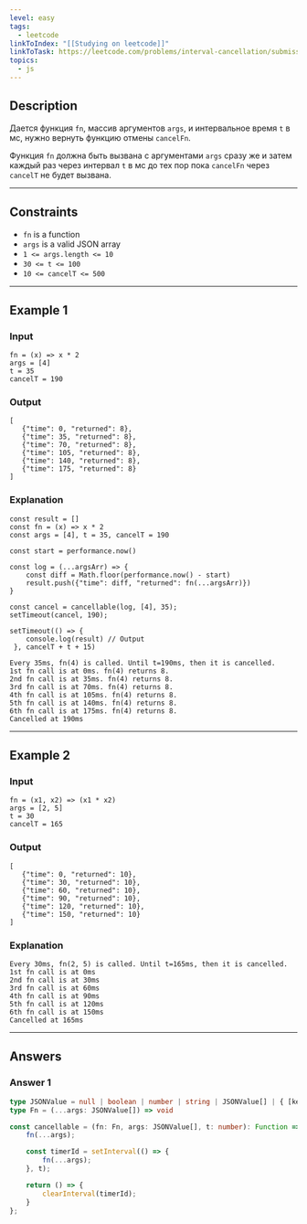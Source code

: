 ```yaml
---
level: easy
tags:
  - leetcode
linkToIndex: "[[Studying on leetcode]]"
linkToTask: https://leetcode.com/problems/interval-cancellation/submissions/1083657693/?envType=study-plan-v2&envId=30-days-of-javascript
topics:
  - js
---
```

## Description

Дается функция `fn`, массив аргументов `args`, и интервальное время `t` в мс, нужно вернуть функцию отмены `cancelFn`.

Функция `fn` должна быть вызвана с аргументами `args` сразу же и затем каждый раз через интервал `t` в мс до тех пор пока `cancelFn` через `cancelT` не будет вызвана.

---
## Constraints

- `fn` is a function
- `args` is a valid JSON array
- `1 <= args.length <= 10`
- `30 <= t <= 100`
- `10 <= cancelT <= 500`

---
## Example 1

### Input

```
fn = (x) => x * 2
args = [4]
t = 35
cancelT = 190
```
### Output

```
[
   {"time": 0, "returned": 8},
   {"time": 35, "returned": 8},
   {"time": 70, "returned": 8},
   {"time": 105, "returned": 8},
   {"time": 140, "returned": 8},
   {"time": 175, "returned": 8}
]
```
### Explanation

```
const result = []
const fn = (x) => x * 2
const args = [4], t = 35, cancelT = 190

const start = performance.now()

const log = (...argsArr) => {
    const diff = Math.floor(performance.now() - start)
    result.push({"time": diff, "returned": fn(...argsArr)})
}

const cancel = cancellable(log, [4], 35);
setTimeout(cancel, 190);

setTimeout(() => {
    console.log(result) // Output
 }, cancelT + t + 15)  

Every 35ms, fn(4) is called. Until t=190ms, then it is cancelled.
1st fn call is at 0ms. fn(4) returns 8.
2nd fn call is at 35ms. fn(4) returns 8.
3rd fn call is at 70ms. fn(4) returns 8.
4th fn call is at 105ms. fn(4) returns 8.
5th fn call is at 140ms. fn(4) returns 8.
6th fn call is at 175ms. fn(4) returns 8.
Cancelled at 190ms
```

---
## Example 2

### Input

```
fn = (x1, x2) => (x1 * x2)
args = [2, 5]
t = 30
cancelT = 165
```
### Output

```
[
   {"time": 0, "returned": 10},
   {"time": 30, "returned": 10},
   {"time": 60, "returned": 10},
   {"time": 90, "returned": 10},
   {"time": 120, "returned": 10},
   {"time": 150, "returned": 10}
]
```
### Explanation

```
Every 30ms, fn(2, 5) is called. Until t=165ms, then it is cancelled.
1st fn call is at 0ms 
2nd fn call is at 30ms 
3rd fn call is at 60ms 
4th fn call is at 90ms 
5th fn call is at 120ms 
6th fn call is at 150ms
Cancelled at 165ms
```

---
## Answers

### Answer 1

```typescript
type JSONValue = null | boolean | number | string | JSONValue[] | { [key: string]: JSONValue };
type Fn = (...args: JSONValue[]) => void

const cancellable = (fn: Fn, args: JSONValue[], t: number): Function => {
    fn(...args);

	const timerId = setInterval(() => {
        fn(...args);
    }, t);

    return () => {
        clearInterval(timerId);
    }
};
```